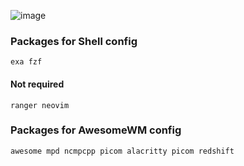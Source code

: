 ![image](https://user-images.githubusercontent.com/13220093/179283192-6ee8bbfa-8576-46bb-a316-29703f00db91.png)

### Packages for Shell config

```
exa fzf
```

#### Not required

```
ranger neovim
```

### Packages for AwesomeWM config

```
awesome mpd ncmpcpp picom alacritty picom redshift
```
